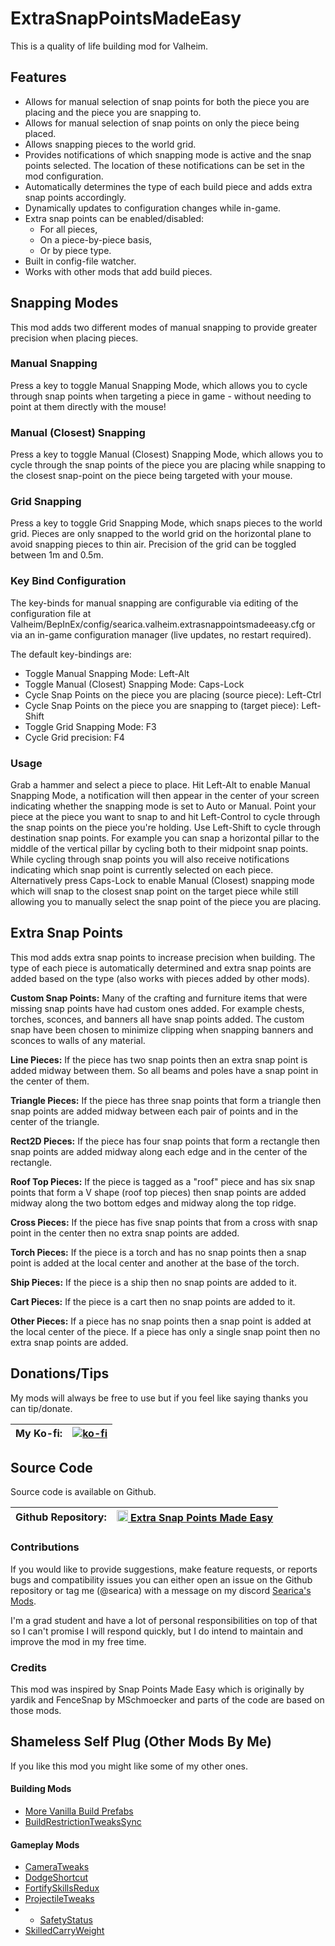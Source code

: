 # ExtraSnapPointsMadeEasy
This is a quality of life building mod for Valheim.

## Features
- Allows for manual selection of snap points for both the piece you are placing and the piece you are snapping to.
- Allows for manual selection of snap points on only the piece being placed.
- Allows snapping pieces to the world grid.
- Provides notifications of which snapping mode is active and the snap points selected. The location of these notifications can be set in the mod configuration.
- Automatically determines the type of each build piece and adds extra snap points accordingly. 
- Dynamically updates to configuration changes while in-game.
- Extra snap points can be enabled/disabled:
    - For all pieces,
    - On a piece-by-piece basis,
    - Or by piece type.
- Built in config-file watcher.
- Works with other mods that add build pieces.

## Snapping Modes
This mod adds two different modes of manual snapping to provide greater precision when placing pieces.

### Manual Snapping
Press a key to toggle Manual Snapping Mode, which allows you to cycle through snap points when targeting a piece in game - without needing to point at them directly with the mouse!

### Manual (Closest) Snapping
Press a key to toggle Manual (Closest) Snapping Mode, which allows you to cycle through the snap points of the piece you are placing while snapping to the closest snap-point on the piece being targeted with your mouse.

### Grid Snapping
Press a key to toggle Grid Snapping Mode, which snaps pieces to the world grid. Pieces are only snapped to the world grid on the horizontal plane to avoid snapping pieces to thin air. Precision of the grid can be toggled between 1m and 0.5m.

### Key Bind Configuration
The key-binds for manual snapping are configurable via editing of the configuration file at Valheim/BepInEx/config/searica.valheim.extrasnappointsmadeeasy.cfg or via an in-game configuration manager (live updates, no restart required).

The default key-bindings are:
- Toggle Manual Snapping Mode: Left-Alt
- Toggle Manual (Closest) Snapping Mode: Caps-Lock
- Cycle Snap Points on the piece you are placing (source piece): Left-Ctrl
- Cycle Snap Points on the piece you are snapping to (target piece): Left-Shift
- Toggle Grid Snapping Mode: F3
- Cycle Grid precision: F4

### Usage
Grab a hammer and select a piece to place. Hit Left-Alt to enable Manual Snapping Mode, a notification will then appear in the center of your screen indicating whether the snapping mode is set to Auto or Manual. Point your piece at the piece you want to snap to and hit Left-Control to cycle through the snap points on the piece you're holding. Use Left-Shift to cycle through destination snap points. For example you can snap a horizontal pillar to the middle of the vertical pillar by cycling both to their midpoint snap points. While cycling through snap points you will also receive notifications indicating which snap point is currently selected on each piece. Alternatively press Caps-Lock to enable Manual (Closest) snapping mode which will snap to the closest snap point on the target piece while still allowing you to manually select the snap point of the piece you are placing.


## Extra Snap Points
This mod adds extra snap points to increase precision when building. The type of each piece is automatically determined and extra snap points are added based on the type (also works with pieces added by other mods). 

**Custom Snap Points:** Many of the crafting and furniture items that were missing snap points have had custom ones added. For example chests, torches, sconces, and banners all have snap points added. The custom snap have been chosen to minimize clipping when snapping banners and sconces to walls of any material.

**Line Pieces:** If the piece has two snap points then an extra snap point is added midway between them. So all beams and poles have a snap point in the center of them.

**Triangle Pieces:** If the piece has three snap points that form a triangle then snap points are added midway between each pair of points and in the center of the triangle.

**Rect2D Pieces:** If the piece has four snap points that form a rectangle then snap points are added midway along each edge and in the center of the rectangle.

**Roof Top Pieces:** If the piece is tagged as a "roof" piece and has six snap points that form a V shape (roof top pieces) then snap points are added midway along the two bottom edges and midway along the top ridge.

**Cross Pieces:** If the piece has five snap points that from a cross with snap point in the center then no extra snap points are added.

**Torch Pieces:** If the piece is a torch and has no snap points then a snap point is added at the local center and another at the base of the torch.

**Ship Pieces:** If the piece is a ship then no snap points are added to it.

**Cart Pieces:** If the piece is a cart then no snap points are added to it. 

**Other Pieces:** If a piece has no snap points then a snap point is added at the local center of the piece. If a piece has only a single snap point then no extra snap points are added.

## Donations/Tips
My mods will always be free to use but if you feel like saying thanks you can tip/donate.

| My Ko-fi: | [![ko-fi](https://ko-fi.com/img/githubbutton_sm.svg)](https://ko-fi.com/searica) |
|-----------|---------------|

## Source Code
Source code is available on Github.

| Github Repository: | <img height="18" src="https://github.githubassets.com/favicons/favicon-dark.svg"></img><a href="https://https://github.com/searica/ExtraSnapPointsMadeEasy"> Extra Snap Points Made Easy</a> |
|-----------|---------------|

### Contributions
If you would like to provide suggestions, make feature requests, or reports bugs and compatibility issues you can either open an issue on the Github repository or tag me (@searica) with a message on my discord [Searica's Mods](https://discord.gg/sFmGTBYN6n).

I'm a grad student and have a lot of personal responsibilities on top of that so I can't promise I will respond quickly, but I do intend to maintain and improve the mod in my free time.

### Credits
This mod was inspired by Snap Points Made Easy which is originally by yardik and FenceSnap by MSchmoecker and parts of the code are based on those mods.

## Shameless Self Plug (Other Mods By Me)
If you like this mod you might like some of my other ones.

#### Building Mods
- [More Vanilla Build Prefabs](https://valheim.thunderstore.io/package/Searica/More_Vanilla_Build_Prefabs/)
- [BuildRestrictionTweaksSync](https://valheim.thunderstore.io/package/Searica/BuildRestrictionTweaksSync/)

#### Gameplay Mods
- [CameraTweaks](https://valheim.thunderstore.io/package/Searica/CameraTweaks/)
- [DodgeShortcut](https://valheim.thunderstore.io/package/Searica/DodgeShortcut/)
- [FortifySkillsRedux](https://valheim.thunderstore.io/package/Searica/FortifySkillsRedux/)
- [ProjectileTweaks](https://github.com/searica/ProjectileTweaks/)
- - [SafetyStatus](https://valheim.thunderstore.io/package/Searica/SafetyStatus/)
- [SkilledCarryWeight](https://github.com/searica/SkilledCarryWeight/)
